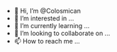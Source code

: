 - 👋 Hi, I’m @Colosmican
- 👀 I’m interested in ...
- 🌱 I’m currently learning ...
- 💞️ I’m looking to collaborate on ...
- 📫 How to reach me ...

<!---
Colosmican/Colosmican is a ✨ special ✨ repository because its `README.md` (this file) appears on your GitHub profile.
You can click the Preview link to take a look at your changes.
--->

